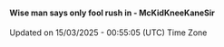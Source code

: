 #### Wise man says only fool rush in - McKidKneeKaneSir
Updated on 15/03/2025 - 00:55:05 (UTC) Time Zone
